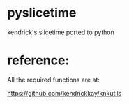 # pyslicetime
kendrick's slicetime ported to python

# reference:
All the required functions are at:

https://github.com/kendrickkay/knkutils



